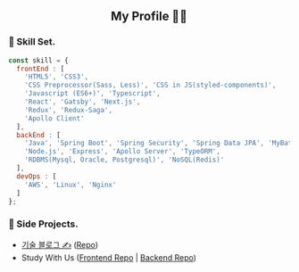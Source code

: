 <h2 style="text-align: center;">My Profile 👩‍💻</p>

### 🚀 Skill Set.
```javascript
const skill = {
  frontEnd : [
    'HTML5', 'CSS3',
    'CSS Preprocessor(Sass, Less)', 'CSS in JS(styled-components)',
    'Javascript (ES6+)', 'Typescript',
    'React', 'Gatsby', 'Next.js',
    'Redux', 'Redux-Saga',
    'Apollo Client'
  ],
  backEnd : [
    'Java', 'Spring Boot', 'Spring Security', 'Spring Data JPA', 'MyBatis',
    'Node.js', 'Express', 'Apollo Server', 'TypeORM',
    'RDBMS(Mysql, Oracle, Postgresql)', 'NoSQL(Redis)'
  ],
  devOps : [
    'AWS', 'Linux', 'Nginx'
  ]
};
```
### 📃 Side Projects.
- [기술 블로그 ✍️](https://6unhkui.github.io/) ([Repo](https://github.com/6unhkui/6unhkui.github.io))
- Study With Us ([Frontend Repo](https://github.com/6unhkui/study-with-us-front) | [Backend Repo](https://github.com/6unhkui/study-with-us-back))
